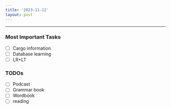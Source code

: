 ```yaml
---
title: '2023-11-12'
layout: post
---
```


---

### Most Important Tasks

- [ ] Cargo information
- [ ] Database learning
- [ ] LR+LT

### TODOs

- [ ] Podcast
- [ ] Grammar book
- [ ] Wordbook
- [ ] reading
